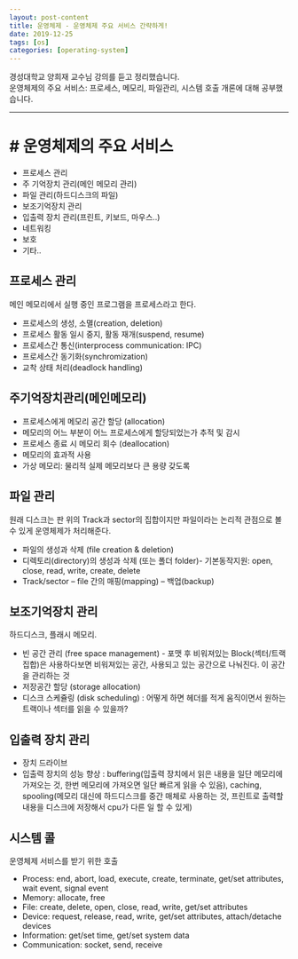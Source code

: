 ```yaml
---
layout: post-content
title: 운영체제 - 운영체제 주요 서비스 간략하게!
date: 2019-12-25
tags: [os]
categories: [operating-system]
---
```


경성대학교 양희재 교수님 강의를 듣고 정리했습니다.     
운영체제의 주요 서비스: 프로세스, 메모리, 파일관리, 시스템 호출 개론에 대해 공부했습니다.

---

# # 운영체제의 주요 서비스
- 프로세스 관리
- 주 기억장치 관리(메인 메모리 관리)
- 파일 관리(하드디스크의 파일)
- 보조기억장치 관리
- 입출력 장치 관리(프린트, 키보드, 마우스..)
- 네트워킹
- 보호
- 기타..

## 프로세스 관리
메인 메모리에서 실행 중인 프로그램을 프로세스라고 한다.
- 프로세스의 생성, 소멸(creation, deletion)
- 프로세스 활동 일시 중지, 활동 재개(suspend, resume)
- 프로세스간 통신(interprocess communication: IPC)
- 프로세스간 동기화(synchromization)
- 교착 상태 처리(deadlock handling)

## 주기억장치관리(메인메모리)
- 프로세스에게 메모리 공간 할당 (allocation)
- 메모리의 어느 부분이 어느 프로세스에게 할당되었는가 추적 및 감시
- 프로세스 종료 시 메모리 회수 (deallocation)
- 메모리의 효과적 사용
- 가상 메모리: 물리적 실제 메모리보다 큰 용량 갖도록

## 파일 관리
원래 디스크는 판 위의 Track과 sector의 집합이지만 파일이라는 논리적 관점으로 볼 수 있게 운영체제가 처리해준다.
- 파일의 생성과 삭제 (file creation & deletion) 
- 디렉토리(directory)의 생성과 삭제 (또는 폴더 folder)- 기본동작지원: open, close, read, write, create, delete
- Track/sector – file 간의 매핑(mapping) – 백업(backup)

## 보조기억장치 관리
하드디스크, 플래시 메모리.
- 빈 공간 관리 (free space management) - 포맷 후 비워져있는 Block(섹터/트랙 집합)은 사용하다보면 비워져있는 공간, 사용되고 있는 공간으로 나눠진다. 이 공간을 관리하는 것
- 저장공간 할당 (storage allocation) 
- 디스크 스케쥴링 (disk scheduling) : 어떻게 하면 헤더를 적게 움직이면서 원하는 트랙이나 섹터를 읽을 수 있을까?

## 입출력 장치 관리
- 장치 드라이브
- 입출력 장치의 성능 향상 : <span class="clr-note">buffering</span>(입출력 장치에서 읽은 내용을 일단 메모리에 가져오는 것, 한번 메모리에 가져오면 일단 빠르게 읽을 수 있음), <span class="clr-note">caching</span>, <span class="clr-note">spooling</span>(메모리 대신에 하드디스크를 중간 매체로 사용하는 것, 프린트로 출력할 내용을 디스크에 저장해서 cpu가 다른 일 할 수 있게)

## 시스템 콜
운영체제 서비스를 받기 위한 호출
- <span class="clr-note">Process</span>: end, abort, load, execute, create, terminate, get/set
attributes, wait event, signal event 
- <span class="clr-note">Memory</span>: allocate, free
- <span class="clr-note">File</span>: create, delete, open, close, read, write, get/set attributes
- <span class="clr-note">Device</span>: request, release, read, write, get/set attributes,
attach/detache devices
- <span class="clr-note">Information</span>: get/set time, get/set system data
- <span class="clr-note">Communication</span>: socket, send, receive